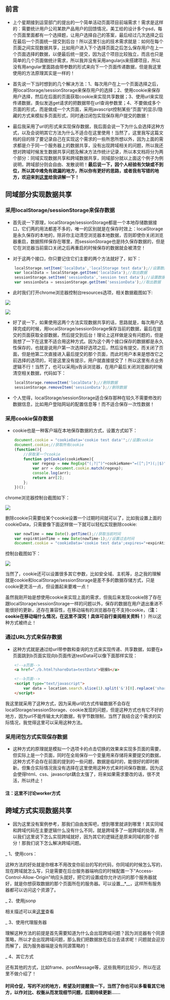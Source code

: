## 前言

* 上个星期接到运营部门的提出的一个简单活动页面项目前端需求！需求是这样的：需要统计用户公司某款产品用户的回馈情况，美工给的设计多个psd，每个页面里面都有一个选择题，让用户选择自己的答案，最后经过几次选择之后在最后一个页面统一提交到后台！所以这里引出的技术需求就是：如何在每个页面之间实现数据共享，比如用户进入下个选择页面之后怎么保存用户在上一个页面选择的数据，以便最后统一提交，因为这个项目比较独立，而且也只是简单的几个页面做统计需求，所以我并没有采用angularjs来搭建项目，所以没有用angular里面路由带参数的形式来向下一个页面传递数据，但是我这里使用的方法原理其实是一样的！

* 首先说一下当时想到的几个解决方法：1、每次用户在上一个页面选择之后，用localStorage/sessionStorage来保存用户的选择；2、使用cookie来保存用户选择，然后在后面的页面获取cookie来实现共享数据；3、使用url来实现传递数据，类似发送get请求的把数据带在url查询参数里；4、不要做成多个页面的形式，而是做成一个大页面，采用javascript控制某些“页面”的显示/隐藏的方式来模拟多页面形式，同时通过闭包实现保存用户提交的数据！

* 最后我采用了url的形式来实现保存数据，我后面会说一下为什么会选择这种方式，以及会说明其它方法为什么不适合在这里使用！当然了，这里我写这篇文档的目的除了要记录自己在实现这个需求的一些所思所想以外，因为上面的需求都是介于同一个服务器上的数据共享，没有出现跨域相关的问题，所以我还想对跨域时候发生数据共享问题及解决方法作统计记录，所以本文档将分为两个部分：同域实现数据共享和跨域数据共享，同域部分就以上面这个例子为例说明，跨域部分则会自由、发散说明！**最后说一下，因个人经验有欠缺或不到位，所以其中难免有疏漏的地方，所以你有更好的思路，或者我有写错的地方，欢迎来到[这里](https://github.com/woai30231/webDevDetails/issues)给我讲解一下！**

## 同域部分实现数据共享

### 采用localStorage/sessionStorage来保存数据

* 首先说一下原理，localStorage/sessionStorage都是一个本地存储数据接口，它们两的用法都差不多的，唯一的区别就是在保存时效上：localStorage是永久保存的本地的，除非你主动清空浏览器本地数据，否则即使你关闭浏览器重启，数据照样保存在哪里，而sessionStorage也是持久保存数据的，但是它在浏览器当前窗口关闭之后再重启的时候保存的数据就会被清空！

* 对于这两个接口，你只要记住它们主要的两个方法就好了，如下：

```javascript
	localStorage.setItem('localData','localStorage test data');//设置数据
	var localData = localStorage.getItem('localData');//取出数据
	sessionStorage.setItem('sessionData','session test data');//设置数据
	var sessionData = sessionStorage.getItem('sessionData');//取出数据
```

* 此时我们打开chrome浏览器控制台resources选项，相关数据截图如下:

![](https://github.com/woai30231/webDevDetails/blob/master/image/9_1.png)

![](https://github.com/woai30231/webDevDetails/blob/master/image/9_2.png)

* 好了说一下，如果使用这两个方法实现数据共享的话，思路就是，每次用户选择完成的时候，用localStorage/sessionStorage保存当前的数据，最后在提交的页面获取全部数据，然后提交到后台！理论上这样做是没有问题的，但是我想了一下在这里不适合用这种方式。因为这个两个接口保存的数据都是永久性保存的，也就是说用户第一次选择好选项之后，然后没有提交，而关闭了页面，但是他第二次直接进入最后提交的那个页面，而此时用户本来是想改它之前选择的选项的，可是这里没有提示，用户就直接提交了！所以这里有点业务逻辑不行！当然了，也可以采用js告诉浏览器，在用户最后关闭浏览器的时候清空相关数据，代码如下：

```javascript
	localStorage.removeItem('localData');//删除数据
	sessionStorage.removeItem('sessionData');//删除数据
```

* 个人觉得，localStorage/sessionStorage适合保存那种在较久不需要修改的数据信息，比如用户登陆网站的配置信息等！而不适合保存一次性数据！

### 采用cookie保存数据

* cookie也是一种客户端在本地保存数据的方式，设置方式如下：

```javascript
	document.cookie = "cookieData='cookie test data'";//设置cookie
	document.cookie;//获取所有cookie
	(function(){
		//获取某一个cookie
		function getCookie(cookieName){
			var regexp = new RegExp("(;?|^)"+cookieName+"=([^;]*)(;|$)","mi");
			var arr = document.cookie.match(regexp);
			console.log(arr);
			return arr[2];
		};
	})();
```

chrome浏览器控制台截图如下：

![](https://github.com/woai30231/webDevDetails/blob/master/image/9_3.png)

删除cookie只需要给某个cookie设置一个过期时间就可以了，比如我设置上面的cookieData，只需要像下面这样做一下就可以轻松实现删除cookie:

```javascript
	var nowTime = new Date().getTime();//获取当前时间
	var expirAtionTime = new Date(nowTime-1);//设置过去时间
	document.cookie = "cookieData='cookie test data';expires="+expirAtionTime.toGMTString();
```

控制台截图如下：

![](https://github.com/woai30231/webDevDetails/blob/master/image/9_4.png)

当然了，cookie还可以设置很多其它参数，比如安全域、主机等，总之我的理解就是cookie和localStorage/sessionStorage是差不多的数据存储方式，只是cookie更灵活一点，但设置起来要难一点！

虽然我刚开始是想使用cookie来实现上面的需求，但我后来发现cookie除了存在跟localStorage/sessionStorage一样的问题以外，保存的数据在用户退出重进不能很好的更新，还存在兼容性，在移动端有的浏览器存在不支持cookie，（**注：cookie在移动端什么情况，在这里不深究！具体可自行查阅相关资料！**）所以这种方式被终止！

### 通过URL方式来保存数据

* 这种方式就是通过给url带参数和查询的方式来实现传递、共享数据，如要在a页面跳到b页面实现向b页面传送testData可以像下面那样实现：

```html
	<!--a页面-->
	<a href="./b.html?shareData=testData">链接b</a>

	<!--b页面-->
	<script type="text/javascript">
		var data = location.search.slice(1).split('&')[0].replace('shareData=','');//testData
	</script>
```

我这里就采用了这种方式，因为采用url的方式传输数据不会存在localStorage/sessionStorage、cookie发现的问题，但是这种方式也有它不好的地方，因为url不能传输太大的数据，有字节数限制，当然了我结合这个需求的实际情况，我觉得这里可以采用这种方法。

### 采用闭包方式实现保存数据

* 这种方式的原理就是模拟一个选项卡的点击切换的效果来实现多页面的需要，但实际上是一个页面，同时在全局保存一个变量用来存储将来要提交的数据，这种方式不会存在前面的提到的一些问题，数据是临时的，能很好的即时刷新。但集合实际情况我没有选择在这里使用这种方式来时间保存数据，因为这会使得html、css、javascript耦合太强了，将来如果需求要改的话，很不灵活，所以终止！


#### 注：这里不讨论worker方式

## 跨域方式实现数据共享

* 因为这里没有案例参考，那我们自由发挥吧，想到哪里就讲到哪里！其实同域和跨域代码在主要逻辑什么没有什么不同，就是跨域多了一层跨域的处理，所以我们这里说下怎么实现跨域就好，因为其它的逻辑还是原来同域的那个部分！那我们说下怎么解决跨域问题。

_ 1、使用cors：

这种方法的好处就是你根本不用改变你前台的写的代码，你同域的时候怎么写的，现在跨域就怎么写，只是需要在后台服务器端响应的时候配置一下"Access-Control-Allow-Origin"响应头就好，把它的设置成你允许访问的那个服务器就好，就是你想获取数据的那个页面所在的服务器。可以设置__*__，这样所有服务器都可以访问这个资源了。

_ 2、使用jsonp

相关描述可以来[这里](https://github.com/woai30231/webDevDetails/tree/master/7)查看

_ 3、使用代理服务器

理解这种方法的前提是首先需要知道为什么会出现跨域问题？因为浏览器有个同源策略，所以才会出现跨域问题，那么我们把数据放在后台去请求呢！问题就会迎刃而解了，因为服务器端是没有同源策略的！

_ 4、其它方式

还有其他的方式，比如frame、postMessage等，这些我用的比较少，所以在这里不做介绍了！

#### 时间仓促，写的不对的地方，希望及时提醒我一下，当然了你也可以多看看其它地方，以作对比、权衡从而发现细节问题，后期持续更新……